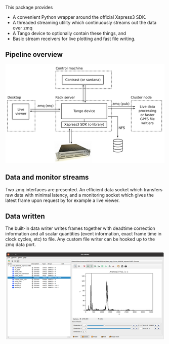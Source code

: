 This package provides

- A convenient Python wrapper around the official Xspress3 SDK.
- A threaded streaming utility which continuously streams out the data over zmq
- A Tango device to optionally contain these things, and
- Basic stream receivers for live plotting and fast file writing.

## Pipeline overview

![Pipeline overview](doc/overview.png "Pipeline overview")

## Data and monitor streams

Two zmq interfaces are presented. An efficient data socket which transfers raw data with minimal latency, and a monitoring socket which gives the latest frame upon request by for example a live viewer.

## Data written

The built-in data writer writes frames together with deadtime correction information and all scalar quantities (event information, exact frame time in clock cycles, etc) to file. Any custom file writer can be hooked up to the zmq data port.

![HDF5 format](doc/hdf5_structure.png "HDF5 format")
